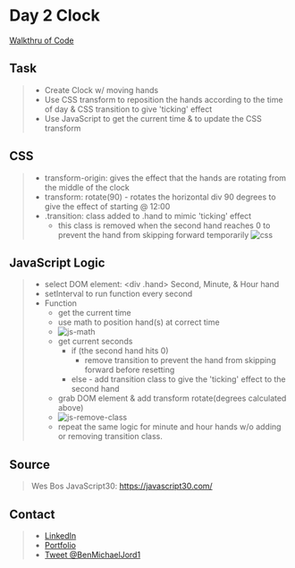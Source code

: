 # Day 2 Clock

[Walkthru of Code](https://www.youtube.com/watch?v=lRuZEltTHLc)

## Task

> - Create Clock w/ moving hands
> - Use CSS transform to reposition the hands according to the time of day & CSS transition to give 'ticking' effect
> - Use JavaScript to get the current time & to update the CSS transform

## CSS

> - transform-origin: gives the effect that the hands are rotating from the middle of the clock
> - transform: rotate(90) - rotates the horizontal div 90 degrees to give the effect of starting @ 12:00
> - .transition: class added to .hand to mimic 'ticking' effect
>   - this class is removed when the second hand reaches 0 to prevent the hand from skipping forward temporarily
>     ![css](https://i.imgur.com/ZBlkfVV.png)

## JavaScript Logic

> - select DOM element: \<div .hand> Second, Minute, & Hour hand
> - setInterval to run function every second
> - Function
>   - get the current time
>   - use math to position hand(s) at correct time
>   -  ![js-math](https://i.imgur.com/Pn98nSO.png)
>   - get current seconds
>     - if (the second hand hits 0)
>       - remove transition to prevent the hand from skipping forward before resetting
>     - else - add transition class to give the 'ticking' effect to the second hand
>   - grab DOM element & add transform rotate(degrees calculated above)
>   - ![js-remove-class](https://i.imgur.com/Pk3Ypya.png)
>   - repeat the same logic for minute and hour hands w/o adding or removing transition class.

## Source

> Wes Bos JavaScript30: https://javascript30.com/

## Contact

> - [LinkedIn](https://www.linkedin.com/in/benjamin-alt-higginbotham/)
> - [Portfolio](https://higginbotham.fun/)
> - [Tweet @BenMichaelJord1](https://twitter.com/BenMichaelJord1)
